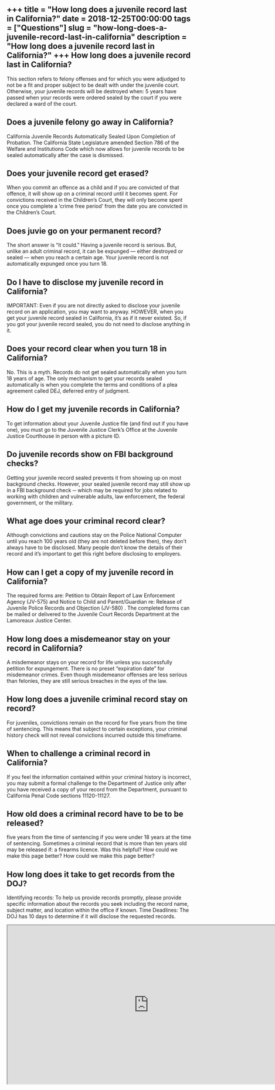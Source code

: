 +++
title = "How long does a juvenile record last in California?"
date = 2018-12-25T00:00:00
tags = ["Questions"]
slug = "how-long-does-a-juvenile-record-last-in-california"
description = "How long does a juvenile record last in California?"
+++
How long does a juvenile record last in California?
---------------------------------------------------

This section refers to felony offenses and for which you were adjudged to not be a fit and proper subject to be dealt with under the juvenile court. Otherwise, your juvenile records will be destroyed when: 5 years have passed when your records were ordered sealed by the court if you were declared a ward of the court.

Does a juvenile felony go away in California?
---------------------------------------------

California Juvenile Records Automatically Sealed Upon Completion of Probation. The California State Legislature amended Section 786 of the Welfare and Institutions Code which now allows for juvenile records to be sealed automatically after the case is dismissed.

Does your juvenile record get erased?
-------------------------------------

When you commit an offence as a child and if you are convicted of that offence, it will show up on a criminal record until it becomes spent. For convictions received in the Children’s Court, they will only become spent once you complete a ‘crime free period’ from the date you are convicted in the Children’s Court.

Does juvie go on your permanent record?
---------------------------------------

The short answer is “it could.” Having a juvenile record is serious. But, unlike an adult criminal record, it can be expunged — either destroyed or sealed — when you reach a certain age. Your juvenile record is not automatically expunged once you turn 18.

Do I have to disclose my juvenile record in California?
-------------------------------------------------------

IMPORTANT: Even if you are not directly asked to disclose your juvenile record on an application, you may want to anyway. HOWEVER, when you get your juvenile record sealed in California, it’s as if it never existed. So, if you got your juvenile record sealed, you do not need to disclose anything in it.

Does your record clear when you turn 18 in California?
------------------------------------------------------

No. This is a myth. Records do not get sealed automatically when you turn 18 years of age. The only mechanism to get your records sealed automatically is when you complete the terms and conditions of a plea agreement called DEJ, deferred entry of judgment.

How do I get my juvenile records in California?
-----------------------------------------------

To get information about your Juvenile Justice file (and find out if you have one), you must go to the Juvenile Justice Clerk’s Office at the Juvenile Justice Courthouse in person with a picture ID.

Do juvenile records show on FBI background checks?
--------------------------------------------------

Getting your juvenile record sealed prevents it from showing up on most background checks. However, your sealed juvenile record may still show up in a FBI background check ─ which may be required for jobs related to working with children and vulnerable adults, law enforcement, the federal government, or the military.

What age does your criminal record clear?
-----------------------------------------

Although convictions and cautions stay on the Police National Computer until you reach 100 years old (they are not deleted before then), they don’t always have to be disclosed. Many people don’t know the details of their record and it’s important to get this right before disclosing to employers.

How can I get a copy of my juvenile record in California?
---------------------------------------------------------

The required forms are: Petition to Obtain Report of Law Enforcement Agency (JV-575) and Notice to Child and Parent/Guardian re: Release of Juvenile Police Records and Objection (JV-580) . The completed forms can be mailed or delivered to the Juvenile Court Records Department at the Lamoreaux Justice Center.

How long does a misdemeanor stay on your record in California?
--------------------------------------------------------------

A misdemeanor stays on your record for life unless you successfully petition for expungement. There is no preset “expiration date” for misdemeanor crimes. Even though misdemeanor offenses are less serious than felonies, they are still serious breaches in the eyes of the law.

How long does a juvenile criminal record stay on record?
--------------------------------------------------------

For juveniles, convictions remain on the record for five years from the time of sentencing. This means that subject to certain exceptions, your criminal history check will not reveal convictions incurred outside this timeframe.

When to challenge a criminal record in California?
--------------------------------------------------

If you feel the information contained within your criminal history is incorrect, you may submit a formal challenge to the Department of Justice only after you have received a copy of your record from the Department, pursuant to California Penal Code sections 11120-11127.

How old does a criminal record have to be to be released?
---------------------------------------------------------

five years from the time of sentencing if you were under 18 years at the time of sentencing. Sometimes a criminal record that is more than ten years old may be released if: a firearms licence. Was this helpful? How could we make this page better? How could we make this page better?

How long does it take to get records from the DOJ?
--------------------------------------------------

Identifying records: To help us provide records promptly, please provide specific information about the records you seek including the record name, subject matter, and location within the office if known. Time Deadlines: The DOJ has 10 days to determine if it will disclose the requested records.

<iframe allow="accelerometer; autoplay; clipboard-write; encrypted-media; gyroscope; picture-in-picture" allowfullscreen="" class="__youtube_prefs__  epyt-is-override  no-lazyload" data-no-lazy="1" data-origheight="433" data-origwidth="770" data-skipgform_ajax_framebjll="" height="433" id="_ytid_25421" loading="lazy" src="https://www.youtube.com/embed/Hmp0mnAsVZA?enablejsapi=1&autoplay=0&cc_load_policy=0&cc_lang_pref=&iv_load_policy=1&loop=0&modestbranding=0&rel=1&fs=1&playsinline=0&autohide=2&theme=dark&color=red&controls=1&" title="YouTube player" width="770"></iframe>